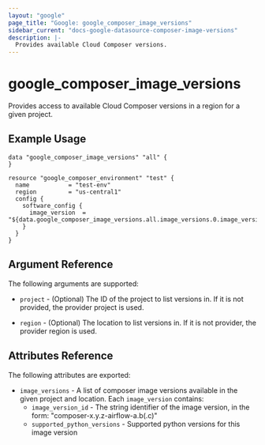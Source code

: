 ```yaml
---
layout: "google"
page_title: "Google: google_composer_image_versions"
sidebar_current: "docs-google-datasource-composer-image-versions"
description: |-
  Provides available Cloud Composer versions.
---
```


# google\_composer\_image\_versions

Provides access to available Cloud Composer versions in a region for a given project.

## Example Usage

```hcl
data "google_composer_image_versions" "all" {
}

resource "google_composer_environment" "test" {
  name           = "test-env"
  region         = "us-central1"
  config {
    software_config {
      image_version  = "${data.google_composer_image_versions.all.image_versions.0.image_version_id}"
    }
  }
}
```

## Argument Reference

The following arguments are supported:

* `project` - (Optional) The ID of the project to list versions in.
    If it is not provided, the provider project is used.

* `region` - (Optional) The location to list versions in.
    If it is not provider, the provider region is used.

## Attributes Reference

The following attributes are exported:

* `image_versions` - A list of composer image versions available in the given project and location. Each `image_version` contains:
  * `image_version_id` - The string identifier of the image version, in the form: "composer-x.y.z-airflow-a.b(.c)"
  * `supported_python_versions` - Supported python versions for this image version
